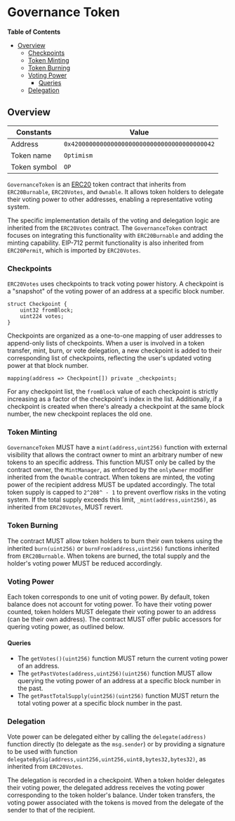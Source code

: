 # Governance Token

<!-- START doctoc generated TOC please keep comment here to allow auto update -->
<!-- DON'T EDIT THIS SECTION, INSTEAD RE-RUN doctoc TO UPDATE -->
**Table of Contents**

- [Overview](#overview)
  - [Checkpoints](#checkpoints)
  - [Token Minting](#token-minting)
  - [Token Burning](#token-burning)
  - [Voting Power](#voting-power)
    - [Queries](#queries)
  - [Delegation](#delegation)

<!-- END doctoc generated TOC please keep comment here to allow auto update -->

## Overview

| Constants    | Value                                        |
|--------------|----------------------------------------------|
| Address      | `0x4200000000000000000000000000000000000042` |
| Token name   | `Optimism`                                   |
| Token symbol | `OP`                                         |

`GovernanceToken` is an [ERC20](https://eips.ethereum.org/EIPS/eip-20) token contract that inherits from `ERC20Burnable`,
`ERC20Votes`, and `Ownable`. It allows token holders to delegate their voting power to other addresses, enabling a representative
voting system.

The specific implementation details of the voting and delegation logic are inherited from the `ERC20Votes` contract. The
`GovernanceToken` contract focuses on integrating this functionality with `ERC20Burnable` and adding the minting
capability. EIP-712 permit functionality is also inherited from `ERC20Permit`, which is imported by `ERC20Votes`.

### Checkpoints

`ERC20Votes` uses checkpoints to track voting power history. A checkpoint is a "snapshot" of the voting power of an
address at a specific block number.

```solidity
struct Checkpoint {
    uint32 fromBlock;
    uint224 votes;
}
```

Checkpoints are organized as a one-to-one mapping of user addresses to append-only lists of checkpoints. When a
user is involved in a token transfer, mint, burn, or vote delegation, a new checkpoint is added to their corresponding
list of checkpoints, reflecting the user's updated voting power at that block number.

```solidity
mapping(address => Checkpoint[]) private _checkpoints;
```

For any checkpoint list, the `fromBlock` value of each checkpoint is strictly increasing as a factor of the checkpoint's
index in the list. Additionally, if a checkpoint is created when there's already a checkpoint at the same block number,
the new checkpoint replaces the old one.

### Token Minting

`GovernanceToken` MUST have a `mint(address,uint256)` function with external visibility that allows the contract owner
to mint an arbitrary number of new tokens to an specific address. This function MUST only be called by the contract
owner, the `MintManager`, as enforced by the `onlyOwner` modifier inherited from the `Ownable` contract. When tokens
are minted, the voting power of the recipient address MUST be updated accordingly. The total token supply is capped to
`2^208^ - 1` to prevent overflow risks in the voting system. If the total supply exceeds this limit,
`_mint(address,uint256)`, as inherited from `ERC20Votes`, MUST revert.

### Token Burning

The contract MUST allow token holders to burn their own tokens using the inherited `burn(uint256)` or
`burnFrom(address,uint256)` functions inherited from `ERC20Burnable`. When tokens are burned, the total supply and the
holder's voting power MUST be reduced accordingly.

### Voting Power

Each token corresponds to one unit of voting power.
By default, token balance does not account for voting power. To have their voting power counted, token holders MUST delegate
their voting power to an address (can be their own address).
The contract MUST offer public accessors for quering voting power, as outlined below.

#### Queries

- The `getVotes()(uint256)` function MUST return the current voting power of an address.
- The `getPastVotes(address,uint256)(uint256)` function MUST allow querying the voting power of an address at a specific
  block number in the past.
- The `getPastTotalSupply(uint256)(uint256)` function MUST return the total voting power at a specific block number in
  the past.

### Delegation

Vote power can be delegated either by calling the `delegate(address)` function directly (to delegate as the `msg.sender`)
or by providing a signature to be used with function `delegateBySig(address,uint256,uint256,uint8,bytes32,bytes32)`,
as inherited from `ERC20Votes`.

The delegation is recorded in a checkpoint. When a token holder delegates their voting power, the delegated address receives
the voting power corresponding to the token holder's balance. Under token transfers, the voting power associated with the
tokens is moved from the delegate of the sender to that of the recipient.

